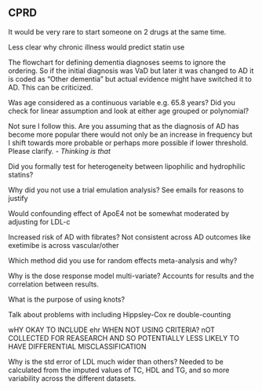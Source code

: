 ## CPRD
It would be very rare to start someone on 2 drugs at the same time.

Less clear why chronic illness would predict statin use

The flowchart for defining dementia diagnoses seems to ignore the ordering. So if the initial diagnosis was VaD but later it was changed to AD it is coded as “Other dementia” but actual evidence might have switched it to AD. This can be criticized.

Was age considered as a continuous variable e.g. 65.8 years? Did you check for linear assumption and look at either age grouped or polynomial?

Not sure I follow this. Are you assuming that as the diagnosis of AD has become more popular there would not only be an increase in frequency but I shift towards more probable or perhaps more possible if lower threshold. Please clarify. - _Thinking is that_

Did you formally test for heterogeneity between lipophilic and hydrophilic statins?

Why did you not use a trial emulation analysis? See emails for reasons to justify

Would confounding effect of ApoE4 not be somewhat moderated by adjusting for LDL-c 

Increased risk of AD with fibrates? Not consistent across AD outcomes like exetimibe is across  vascular/other

Which method did you use for random effects meta-analysis and why?

Why is the dose response model multi-variate? Accounts for results and the correlation between results.

What is the purpose of using knots?

Talk about problems with including Hippsley-Cox re double-counting

wHY OKAY TO INCLUDE ehr WHEN NOT USING CRITERIA? nOT COLLECTED FOR REASEARCH AND SO POTENTIALLY LESS LIKELY TO HAVE DIFFERENTIAL MISCLASSIFICATION

Why is the std error of LDL much wider than others? Needed to be calculated from the imputed values of TC, HDL and TG, and so more variability across the different datasets.

